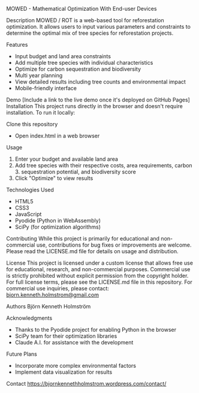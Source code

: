 MOWED - Mathematical Optimization With End-user Devices

Description
MOWED / ROT is a web-based tool for reforestation optimization. It allows users to input various parameters and constraints to determine the optimal mix of tree species for reforestation projects.

Features
- Input budget and land area constraints
- Add multiple tree species with individual characteristics
- Optimize for carbon sequestration and biodiversity
- Multi year planning
- View detailed results including tree counts and environmental impact
- Mobile-friendly interface

Demo
[Include a link to the live demo once it's deployed on GitHub Pages]
Installation
This project runs directly in the browser and doesn't require installation. To run it locally:

Clone this repository
- Open index.html in a web browser

Usage

1. Enter your budget and available land area
2. Add tree species with their respective costs, area requirements, carbon 3. sequestration potential, and biodiversity score
3. Click "Optimize" to view results

Technologies Used

- HTML5
- CSS3
- JavaScript
- Pyodide (Python in WebAssembly)
- SciPy (for optimization algorithms)

Contributing
While this project is primarily for educational and non-commercial use, contributions for bug fixes or improvements are welcome. Please read the LICENSE.md file for details on usage and distribution.

License
This project is licensed under a custom license that allows free use for educational, research, and non-commercial purposes. Commercial use is strictly prohibited without explicit permission from the copyright holder.
For full license terms, please see the LICENSE.md file in this repository.
For commercial use inquiries, please contact: bjorn.kenneth.holmstrom@gmail.com

Authors
Björn Kenneth Holmström

Acknowledgments

- Thanks to the Pyodide project for enabling Python in the browser
- SciPy team for their optimization libraries
- Claude A.I. for assistance with the development

Future Plans

- Incorporate more complex environmental factors
- Implement data visualization for results


Contact
https://bjornkennethholmstrom.wordpress.com/contact/
